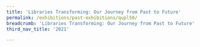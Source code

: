 ```yaml
---
title: 'Libraries Transforming: Our Journey from Past to Future'
permalink: /exhibitions/past-exhibitions/qupl50/
breadcrumb: 'Libraries Transforming: Our Journey from Past to Future'
third_nav_title: '2021'

---
```



